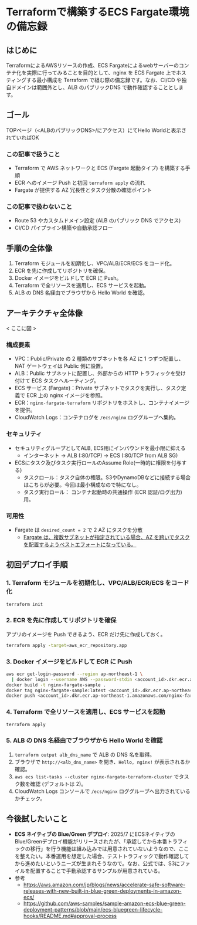 # Terraformで構築するECS Fargate環境の備忘録

## はじめに
TerraformによるAWSリソースの作成、ECS Fargateによるwebサーバーのコンテナ化を実際に行ってみることを目的として、nginx を ECS Fargate 上でホスティングする最小構成を Terraform で組む際の備忘録です。なお、CI/CD や独自ドメインは範囲外とし、ALB のパブリックDNS で動作確認することとします。

## ゴール
TOPページ（<ALBのパブリックDNS>/にアクセス）にてHello Worldと表示されていればOK

### この記事で扱うこと
- Terraform で AWS ネットワークと ECS (Fargate 起動タイプ) を構築する手順
- ECR へのイメージ Push と初回 `terraform apply` の流れ
- Fargate が提供する AZ 冗長性とタスク分散の確認ポイント

### この記事で扱わないこと
- Route 53 やカスタムドメイン設定 (ALB のパブリック DNS でアクセス)
- CI/CD パイプライン構築や自動承認フロー

## 手順の全体像
1. Terraform モジュールを初期化し、VPC/ALB/ECR/ECS をコード化。
2. ECR を先に作成してリポジトリを確保。
3. Docker イメージをビルドして ECR に Push。
4. Terraform で全リソースを適用し、ECS サービスを起動。
5. ALB の DNS 名経由でブラウザから Hello World を確認。

## アーキテクチャ全体像
< ここに図 >

### 構成要素
- VPC：Public/Private の 2 種類のサブネットを各 AZ に 1 つずつ配置し、NAT ゲートウェイは Public 側に設置。
- ALB：Public サブネットに配置し、外部からの HTTP トラフィックを受け付けて ECS タスクへルーティング。
- ECS サービス (Fargate)：Private サブネットでタスクを実行し、タスク定義で ECR 上の nginx イメージを参照。
- ECR：`nginx-fargate-terraform` リポジトリをホストし、コンテナイメージを提供。
- CloudWatch Logs：コンテナログを `/ecs/nginx` ロググループへ集約。

### セキュリティ
- セキュリティグループとしてALB, ECS用にインバウンドを最小限に抑える
  - インターネット -> ALB (:80/TCP) -> ECS (:80/TCP from ALB SG)
- ECSにタスク及びタスク実行ロールのAssume Role(一時的に権限を付与する)
  - タスクロール：タスク自体の権限。S3やDynamoDBなどに接続する場合はこちらが必要。今回は最小構成なので特になし。
  - タスク実行ロール： コンテナ起動時の共通操作 (ECR 認証/ログ出力) 用。

### 可用性
- Fargate は `desired_count = 2` で 2 AZ にタスクを分散
  - [Fargate は、複数サブネットが指定されている場合、AZ を跨いでタスクを配置するようベストエフォートになっている。](https://docs.aws.amazon.com/ja_jp/AmazonECS/latest/developerguide/service-rebalancing.html#service-rebalancing-placement-constraints)



## 初回デプロイ手順
### 1. Terraform モジュールを初期化し、VPC/ALB/ECR/ECS をコード化
```bash
terraform init
```

### 2. ECR を先に作成してリポジトリを確保
アプリのイメージを Push できるよう、ECR だけ先に作成しておく。
```bash
terraform apply -target=aws_ecr_repository.app
```

### 3. Docker イメージをビルドして ECR に Push
```bash
aws ecr get-login-password --region ap-northeast-1 \
  | docker login --username AWS --password-stdin <account_id>.dkr.ecr.ap-northeast-1.amazonaws.com
docker build -t nginx-fargate-sample .
docker tag nginx-fargate-sample:latest <account_id>.dkr.ecr.ap-northeast-1.amazonaws.com/nginx-fargate-terraform:latest
docker push <account_id>.dkr.ecr.ap-northeast-1.amazonaws.com/nginx-fargate-terraform:latest
```

### 4. Terraform で全リソースを適用し、ECS サービスを起動
```bash
terraform apply
```

### 5. ALB の DNS 名経由でブラウザから Hello World を確認
1. `terraform output alb_dns_name` で ALB の DNS 名を取得。
2. ブラウザで `http://<alb_dns_name>` を開き、`Hello, nginx!` が表示されるか確認。
3. `aws ecs list-tasks --cluster nginx-fargate-terraform-cluster` でタスク数を確認 (デフォルトは 2)。
4. CloudWatch Logs コンソールで `/ecs/nginx` ロググループへ出力されているかチェック。

## 今後試したいこと
- **ECS ネイティブの Blue/Green デプロイ**: 2025/7 にECSネイティブのBlue/Greenデプロイ機能がリリースされたが、「承認してから本番トラフィックの移行」を行う機能は組み込みでは用意されていないようなので、ここを整えたい。本番運用を想定した場合、テストトラフィックで動作確認してから進めたいというニーズが生まれそうなので。なお、公式では、S3にファイルを配置することで手動承認するサンプルが用意されている。
- 参考
  - https://aws.amazon.com/jp/blogs/news/accelerate-safe-software-releases-with-new-built-in-blue-green-deployments-in-amazon-ecs/
  - https://github.com/aws-samples/sample-amazon-ecs-blue-green-deployment-patterns/blob/main/ecs-bluegreen-lifecycle-hooks/README.md#approval-process
